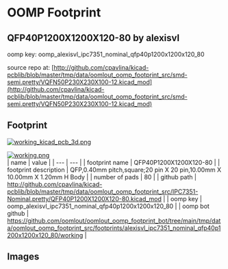 # OOMP Footprint  
## QFP40P1200X1200X120-80  by alexisvl  
  
oomp key: oomp_alexisvl_ipc7351_nominal_qfp40p1200x1200x120_80  
  
source repo at: [http://github.com/cpavlina/kicad-pcblib/blob/master/tmp/data/oomlout_oomp_footprint_src/smd-semi.pretty/VQFN50P230X230X100-12.kicad_mod](http://github.com/cpavlina/kicad-pcblib/blob/master/tmp/data/oomlout_oomp_footprint_src/smd-semi.pretty/VQFN50P230X230X100-12.kicad_mod)  
## Footprint  
  
[![working_kicad_pcb_3d.png](working_kicad_pcb_3d_600.png)](working_kicad_pcb_3d.png)  
  
[![working.png](working_600.png)](working.png)  
| name | value | 
| --- | --- | 
| footprint name | QFP40P1200X1200X120-80 | 
| footprint description | QFP,0.40mm pitch,square;20 pin X 20 pin,10.00mm X 10.00mm X 1.20mm H Body | 
| number of pads | 80 | 
| github path | http://github.com/cpavlina/kicad-pcblib/blob/master/tmp/data/oomlout_oomp_footprint_src/IPC7351-Nominal.pretty/QFP40P1200X1200X120-80.kicad_mod | 
| oomp key | oomp_alexisvl_ipc7351_nominal_qfp40p1200x1200x120_80 | 
| oomp bot github | https://github.com/oomlout/oomlout_oomp_footprint_bot/tree/main/tmp/data/oomlout_oomp_footprint_src/footprints/alexisvl_ipc7351_nominal_qfp40p1200x1200x120_80/working | 
## Images  
